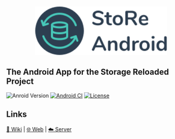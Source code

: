 <p align="center">
  <a href="https://github.com/StorageReloaded/Android">
    <img alt="storage-reloaded" width="350"
         src="https://raw.githubusercontent.com/StorageReloaded/Android/master/banner.svg?sanitize=true">
  </a>
</p>

## The Android App for the Storage Reloaded Project

![Anroid Version](https://img.shields.io/badge/android-5.1%2B-brightgreen.svg)
[![Android CI](https://github.com/StorageReloaded/Android/actions/workflows/android.yml/badge.svg)](https://github.com/StorageReloaded/Android/actions/workflows/android.yml)
[![License](https://img.shields.io/github/license/StorageReloaded/Android)](https://github.com/StorageReloaded/Android/blob/master/LICENSE) 

## Links
[:book: Wiki](https://github.com/StorageReloaded/StoRe/wiki)
|
[:globe_with_meridians: Web](https://github.com/StorageReloaded/Web)
|
[:cloud: Server](https://github.com/StorageReloaded/Server)
